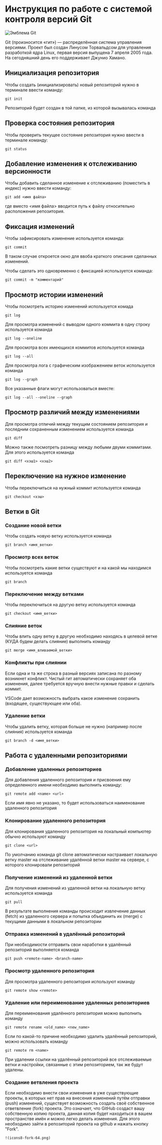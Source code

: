 # **Инструкция по работе с системой контроля версий Git**

![Эмблема Git](git.jpg)

Git (произносится «гит») — распределённая система управления версиями. Проект был создан Линусом Торвальдсом для управления разработкой ядра Linux, первая версия выпущена 7 апреля 2005 года. На сегодняшний день его поддерживает Джунио Хамано.

## Инициализация репозитория

Чтобы создать (инициализировать) новый репозиторий нужно в терминале ввести команду:

    git init

Репозиторий будет создан в той папке, из которой вызывалась команда

## Проверка состояния репозитория

Чтобы проверить текущее состояние репозитория нужно ввести в терминале команду:

    git status

## Добавление изменения к отслеживанию версионности

Чтобы добавить сделанное изменение к отслеживанию (поместить в индекс) нужно ввести команду:

    git add <имя файла>

где вместо <имя файла> вводится путь к файлу относительно расположения репозитория.

## Фиксация изменений

Чтобы зафиксировать изменение используется команда:

    git commit

В таком случае откроется окно для ввоба краткого описания сделанных изменений.

Чтобы сделать это одновременно с фиксацией используется команда:

    git commit -m "комментарий"

## Просмотр истории изменений

Чтобы посмотреть историю изменений используется комада

    git log

Для просмотра изменений с выводом одного коммита в одну строку используется команда

    git log --oneline

Для просмотра всех имеющихся коммитов используется команда

    git log --all

Для просмотра лога с графическим изображением веток используется команда

    git log --graph

Все указанные флаги могут использоваться вместе:

    git log --all --oneline --graph

## Просмотр различий между изменениями

Для просмотра отличий между текущим состоянием репозитория и последним сохраненным изменением используется команда

    git diff

Можно также посмотреть разницу между любыми двуми коммитами. Для этого используется команда

    git diff <хэш1> <хэш2>

## Переключение на нужное изменение

Чтобы переключиться на нужный коммит используется команда

    git checkout <хэш>

## Ветки в Git

### Создание новой ветки

Чтобы создать новую ветку используется команда

    git branch <имя_ветки>

### Просмотр всех веток

Чтобы посмотреть какие ветки существуют и на какой мы находимся используется команда

    git branch

### Переключение между ветками

Чтобы переключиться на другую ветку используется команда

    git checkout <имя_ветки>

### Слияние веток

Чтобы влить одну ветку в другую необходимо находясь в целевой ветке (КУДА будем делать слияние) выполнить команду

    git merge <имя_вливаемой_ветки>

### Конфликты при слиянии

Если одна и та же строка в разный версиях записана по разному возникнет конфликт.
Чистый гит автоматически сохраняет оба изменения, далее требуется вручную внести нужные правки и сделать коммит.

VSСode дает возможность выбрать какое изменение сохранить (входящее, существующее или оба).

### Удаление ветки

Чтобы удалить ветку, которая больше не нужно (например после слияния) используется команда

    git branch -d <имя_ветки>

## Работа с удаленными репозиториями
### Добавление удаленных репозиториев

Для добавления удаленного репозитория и присвоения ему определенного имени  необходимо выполнить команду:

    git remote add <name> <url>

Если имя явно не указано, то будет использоваться наименование удаленного репозитория

### Клонирование удаленного репозитория

Для клонирования удаленного репозитория на локальный компьютер обычно используют команду

    git clone <url>

По умолчанию команда git clone автоматически настраивает локальную ветку master на отслеживание удалённой ветки master на сервере, с которого клонировали репозиторий

### Получение изменений из удаленной ветки

Для получения изменений из удаленной ветки на локальную ветку используется команда 

    git pull
    
В результате выполнения команды происходит извлечение данных (fetch) из удаленного сервера и попытка объединить их (merge) с текущими данными в локальном репозитории

### Отправка изменений в удалённый репозиторий

При необходимости отправить свои наработки в удалённый репозиторий выполняется команда

    git push <remote-name> <branch-name>

### Просмотр удаленного репозитория

Для просмотра удаленного репозитория используют команду

    git remote show <remote>


### Удаление или переименование удаленных репозиториев

Для переименования удалённого репозитория можно выполнить команду

    git remote rename <old_name> <new_name>

Если по какой-то причине необходимо удалить удалённый репозиторий, можно использовать команду 

    git remote rm <name>

При удалении ссылки на удалённый репозиторий все отслеживаемые ветки и настройки, связанные с этим репозиторием, так же будут удалены.


### Создание ветвления проекта

Если необходимо внести свои изменения в уже существующие проекты, в которых нет прав на внесения изменений путём отправки (push) изменений, существует возможность создать своё собственное ответвление (fork) проекта. Это означает, что GitHub создаст вашу собственную копию проекта, данная копия будет находиться в вашем пространстве имён и можно легко делать изменения.
Для этого необходимо зайти в репозиторий проекта на github и нажать кнопку "Fork".

    !(icons8-fork-64.png)